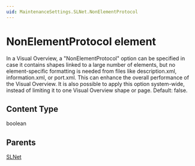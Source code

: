 ```yaml
---
uid: MaintenanceSettings.SLNet.NonElementProtocol
---
```


# NonElementProtocol element

In a Visual Overview, a "NonElementProtocol" option can be specified in case it contains shapes linked to a large number of elements, but no element-specific formatting is needed from files like description.xml, information.xml, or port.xml. This can enhance the overall performance of the Visual Overview. It is also possible to apply this option system-wide, instead of limiting it to one Visual Overview shape or page. Default: false.

## Content Type

boolean

## Parents

[SLNet](xref:MaintenanceSettings.SLNet)
